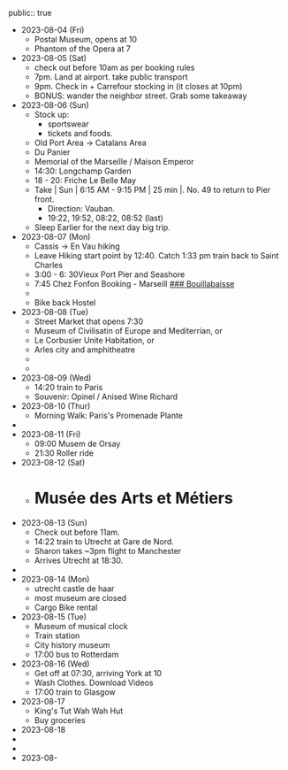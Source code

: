 public:: true
- 2023-08-04 (Fri)
	- Postal Museum, opens at 10
	- Phantom of the Opera at 7
- 2023-08-05 (Sat)
	- check out before 10am as per booking rules
	- 7pm. Land at airport. take public transport
	- 9pm. Check in + Carrefour stocking in (it closes at 10pm)
	- BONUS: wander the neighbor street. Grab some takeaway
- 2023-08-06 (Sun)
	- Stock up:
		- sportswear
		- tickets and foods.
	- Old Port Area -> Catalans Area
	- Du Panier
	- Memorial of the Marseille / Maison Emperor
	- 14:30: Longchamp Garden
	- 18 - 20:    Friche Le Belle May
	- Take | Sun | 6:15 AM - 9:15 PM | 25 min |. No. 49 to return to Pier front.
		- Direction: Vauban.
		- 19:22, 19:52, 08:22, 08:52 (last)
	- Sleep Earlier for the next day big trip.
- 2023-08-07 (Mon)
	- Cassis -> En Vau hiking
	- Leave Hiking start point by 12:40.  Catch 1:33 pm train back to Saint Charles
	- 3:00 - 6: 30Vieux Port Pier and Seashore
	- 7:45 Chez Fonfon Booking - Marseill [### Bouillabaisse](https://en.wikipedia.org/wiki/Bouillabaisse)
	-
	- Bike back Hostel
- 2023-08-08 (Tue)
	- Street Market that opens 7:30
	- Museum of Civilisatin of Europe and Mediterrian, or
	- Le Corbusier Unite Habitation, or
	- Arles city and amphitheatre
	-
	-
- 2023-08-09 (Wed)
	- 14:20 train to Paris
	- Souvenir: Opinel / Anised Wine Richard
- 2023-08-10 (Thur)
	- Morning Walk: Paris's Promenade Plante
-
- 2023-08-11 (Fri)
	- 09:00 Musem de Orsay
	- 21:30 Roller ride
- 2023-08-12 (Sat)
	- # Musée des Arts et Métiers
- 2023-08-13 (Sun)
	- Check out before 11am.
	- 14:22 train to Utrecht at Gare de Nord.
	- Sharon takes ~3pm flight to Manchester
	- Arrives Utrecht at 18:30.
-
- 2023-08-14 (Mon)
	- utrecht castle de haar
	- most museum are closed
	- Cargo Bike rental
- 2023-08-15 (Tue)
	- Museum of musical clock
	- Train station
	- City history museum
	- 17:00 bus to Rotterdam
- 2023-08-16 (Wed)
	- Get off at 07:30, arriving York at 10
	- Wash Clothes. Download Videos
	- 17:00 train to Glasgow
- 2023-08-17
	- King's Tut Wah Wah Hut
	- Buy groceries
- 2023-08-18
-
-
- 2023-08-